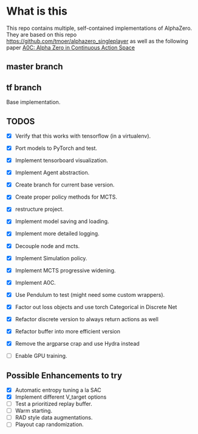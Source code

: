# What is this
This repo contains multiple, self-contained implementations of AlphaZero. 
They are based on this repo https://github.com/tmoer/alphazero_singleplayer
as well as the following paper [A0C: Alpha Zero in Continuous Action Space](https://arxiv.org/pdf/1805.09613.pdf)

## master branch

## tf branch
Base implementation.  

## TODOS
- [x] Verify that this works with tensorflow (in a virtualenv).
- [x] Port models to PyTorch and test.
- [x] Implement tensorboard visualization.
- [x] Implement Agent abstraction.
- [x] Create branch for current base version.
- [x] Create proper policy methods for MCTS.
- [x] restructure project.
- [x] Implement model saving and loading.
- [x] Implement more detailed logging.
- [x] Decouple node and mcts.
- [x] Implement Simulation policy.
- [x] Implement MCTS progressive widening.
- [x] Implement A0C.
- [x] Use Pendulum to test (might need some custom wrappers).
- [x] Factor out loss objects and use torch Categorical in Discrete Net
- [x] Refactor discrete version to always return actions as well
- [x] Refactor buffer into more efficient version
- [x] Remove the argparse crap and use Hydra instead
- [ ] Enable GPU training.


## Possible Enhancements to try
- [x] Automatic entropy tuning a la SAC
- [x] Implement different V_target options
- [ ] Test a prioritized replay buffer.
- [ ] Warm starting.
- [ ] RAD style data augmentations.
- [ ] Playout cap randomization.
